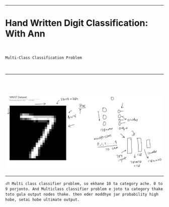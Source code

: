 

<br>

<br>

---

# Hand Written Digit Classification: With Ann

<br>

`Multi-Class Classification Problem`

<br>

---

<br>

<br>


![Alt text](img/image-51.png)

---
```এটা Multi class classifier problem, so ekhane 10 ta category ache. 0 to 9 porjonto. And Multiclass classifier problem e joto ta category thake toto gula output nodes thake. then eder moddhye jar probability high hobe, setai hobe ultimate output.```
